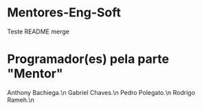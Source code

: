# Mentores-Eng-Soft
Teste README merge

# Programador(es) pela parte "Mentor"
Anthony Bachiega.\n
Gabriel Chaves.\n
Pedro Polegato.\n
Rodrigo Rameh.\n
